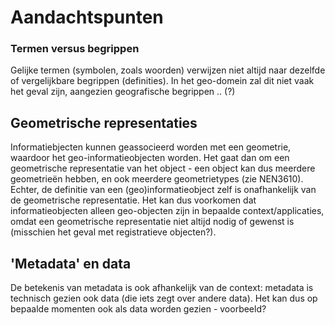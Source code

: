 # Aandachtspunten

### Termen versus begrippen

Gelijke termen (symbolen, zoals woorden) verwijzen niet altijd naar dezelfde of vergelijkbare begrippen (definities). In het geo-domein zal dit niet vaak het geval zijn, aangezien geografische begrippen .. (?)

## Geometrische representaties

Informatiebjecten kunnen geassocieerd worden met een geometrie, waardoor het geo-informatieobjecten worden. Het gaat dan om een geometrische representatie van het object - een object kan dus meerdere geometrieën hebben, en ook meerdere geometrietypes (zie NEN3610). Echter, de definitie van een (geo)informatieobject zelf is onafhankelijk van de geometrische representatie. Het kan dus voorkomen dat informatieobjecten alleen geo-objecten zijn in bepaalde context/applicaties, omdat een geometrische representatie niet altijd nodig of gewenst is (misschien het geval met registratieve objecten?).

## 'Metadata' en data

De betekenis van metadata is ook afhankelijk van de context: metadata is technisch gezien ook data (die iets zegt over andere data). Het kan dus op bepaalde momenten ook als data worden gezien - voorbeeld?